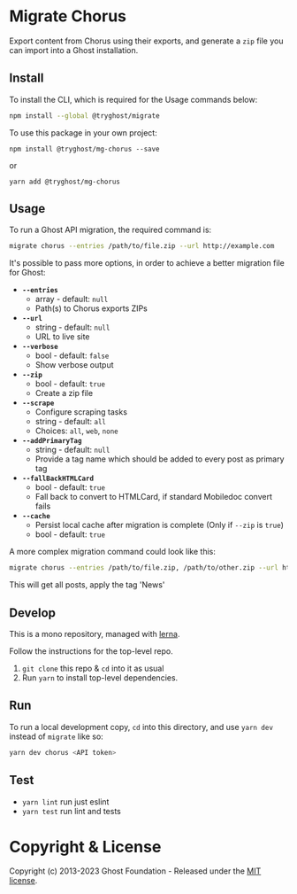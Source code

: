 # Migrate Chorus

Export content from Chorus using their exports, and generate a `zip` file you can import into a Ghost installation.


## Install

To install the CLI, which is required for the Usage commands below:

```sh
npm install --global @tryghost/migrate
```

To use this package in your own project:

`npm install @tryghost/mg-chorus --save`

or

`yarn add @tryghost/mg-chorus`


## Usage


To run a Ghost API migration, the required command is:

```sh
migrate chorus --entries /path/to/file.zip --url http://example.com
```

It's possible to pass more options, in order to achieve a better migration file for Ghost:

- **`--entries`**
    - array - default: `null`
    - Path(s) to Chorus exports ZIPs
- **`--url`**
    - string - default: `null`
    - URL to live site
- **`--verbose`**
    - bool - default: `false`
    - Show verbose output
- **`--zip`**
    - bool - default: `true`
    - Create a zip file
- **`--scrape`** 
    - Configure scraping tasks
    - string - default: `all` 
    - Choices: `all`, `web`, `none`
- **`--addPrimaryTag`**
    - string - default: `null`
    - Provide a tag name which should be added to every post as primary tag
- **`--fallBackHTMLCard`**
    - bool - default: `true`
    - Fall back to convert to HTMLCard, if standard Mobiledoc convert fails
- **`--cache`** 
    - Persist local cache after migration is complete (Only if `--zip` is `true`)
    - bool - default: `true`

A more complex migration command could look like this:

```sh
migrate chorus --entries /path/to/file.zip, /path/to/other.zip --url http://example.com --addPrimaryTag News
```

This will get all posts, apply the tag 'News'


## Develop

This is a mono repository, managed with [lerna](https://lerna.js.org).

Follow the instructions for the top-level repo.
1. `git clone` this repo & `cd` into it as usual
2. Run `yarn` to install top-level dependencies.


## Run

To run a local development copy, `cd` into this directory, and use `yarn dev` instead of `migrate` like so:

```sh
yarn dev chorus <API token>
```


## Test

- `yarn lint` run just eslint
- `yarn test` run lint and tests


# Copyright & License

Copyright (c) 2013-2023 Ghost Foundation - Released under the [MIT license](LICENSE).
